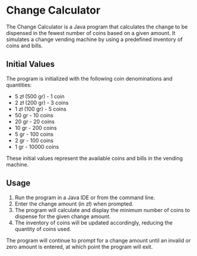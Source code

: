 # Change Calculator

The Change Calculator is a Java program that calculates the change to be dispensed in the fewest number of coins based on a given amount. It simulates a change vending machine by using a predefined inventory of coins and bills.

## Initial Values

The program is initialized with the following coin denominations and quantities:

- 5 zł (500 gr) - 1 coin
- 2 zł (200 gr) - 3 coins
- 1 zł (100 gr) - 5 coins
- 50 gr - 10 coins
- 20 gr - 20 coins
- 10 gr - 200 coins
- 5 gr - 100 coins
- 2 gr - 100 coins
- 1 gr - 10000 coins

These initial values represent the available coins and bills in the vending machine.

## Usage

1. Run the program in a Java IDE or from the command line.
2. Enter the change amount (in zł) when prompted.
3. The program will calculate and display the minimum number of coins to dispense for the given change amount.
4. The inventory of coins will be updated accordingly, reducing the quantity of coins used.

The program will continue to prompt for a change amount until an invalid or zero amount is entered, at which point the program will exit.

